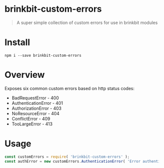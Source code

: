 # brinkbit-custom-errors

> A super simple collection of custom errors for use in brinkbit modules

# Install

```
npm i --save brinkbit-custom-errors
```

# Overview

Exposes six common custom errors based on http status codes:

- BadRequestError - 400
- AuthenticationError - 401
- AuthorizationError - 403
- NoResourceError - 404
- ConflictError - 409
- TooLargeError - 413

# Usage

```javascript
const customErrors = require( 'brinkbit-custom-errors' );
const authError = new customErrors.AuthenticationError( 'Error authenticating' );
```

